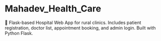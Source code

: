 # Mahadev_Health_Care
🏥 Flask-based Hospital Web App for rural clinics. Includes patient registration, doctor list, appointment booking, and admin login. Built with Python Flask.
